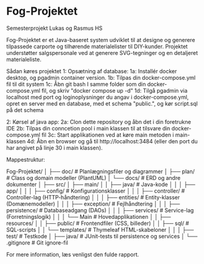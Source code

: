 # Fog-Projektet
Semesterprojekt Lukas og Rasmus HS

Fog-Projektet er et Java-baseret system udviklet til at designe og generere tilpassede carporte og tilhørende materialelister til DIY-kunder. Projektet understøtter salgspersonale ved at generere SVG-tegninger og en detaljeret materialeliste.

Sådan køres projektet
1: Opsætning af database:
  1a: Installér docker desktop, og pgadmin container version.
  1b: Tilpas din docker-compose.yml fil til dit system
  1c: Åbn git bash I samme folder som din docker-compose.yml fil, og skriv "docker compose up -d"
  1d: Tilgå pgadmin via localhost med port og loginoplysninger du angav i docker-compose.yml, opret en server med en database, med et schema "public.", og kør script.sql på det schema
  
2: Kørsel af java app:
  2a: Clon dette repository og åbn det i din foretrukne IDE
  2b: Tilpas din conncetion pool i main klassen til at tilsvare din docker-compose.yml fil
  3c: Start applikationen ved at køre main metoden i main-klassen
  4d: Åbn en browser og gå til http://localhost:3484 (eller den port du har angivet på linje 30 i main klassen).

Mappestruktur: 

Fog-Projektet/
│
├── doc/                 # Planlægningsfiler og diagrammer
│   ├── plan/            # Class og domain modeller (PlantUML)
│   └── docs/            # ERD og andre dokumenter
│
├── src/
│   ├── main/
│   │   ├── java/        # Java-kode
│   │   │   ├── app/
│   │   │       ├── config/        # Konfigurationsklasser
│   │   │       ├── controller/    # Controller-lag (HTTP-håndtering)
│   │   │       ├── entities/      # Entity-klasser (Domænemodeller)
│   │   │       ├── exception/     # Fejlhåndtering
│   │   │       ├── persistence/   # Databaseadgang (DAOs)
│   │   │       ├── services/      # Service-lag (Forretningslogik)
│   │   │       └── Main           # Hovedapplikationen
│   │   ├── resources/
│   │       ├── public/    # Frontendfiler (CSS, billeder)
│   │       ├── sql/       # SQL-scripts
│   │       └── templates/ # Thymeleaf HTML-skabeloner
│   │
│   ├── test/             # Testkode
│       ├── java/         # JUnit-tests til persistence og services
│
└── .gitignore            # Git ignore-fil

For mere information, læs venligst den fulde rapport. 
